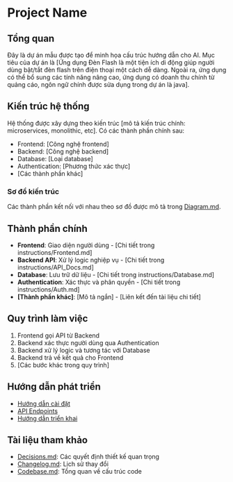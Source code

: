 # Project Name

## Tổng quan

Đây là dự án mẫu được tạo để minh họa cấu trúc hướng dẫn cho AI. Mục tiêu của dự án là [Ứng dụng Đèn Flash là một tiện ích di động giúp người dùng bật/tắt đèn flash trên điện thoại một cách dễ dàng. Ngoài ra, ứng dụng có thể bổ sung các tính năng nâng cao, ứng dụng có doanh thu chính từ quảng cáo, ngôn ngữ chính được sửa dụng trong dự án là java].

## Kiến trúc hệ thống

Hệ thống được xây dựng theo kiến trúc [mô tả kiến trúc chính: microservices, monolithic, etc]. Có các thành phần chính sau:

- Frontend: [Công nghệ frontend]
- Backend: [Công nghệ backend]
- Database: [Loại database]
- Authentication: [Phương thức xác thực]
- [Các thành phần khác]

### Sơ đồ kiến trúc

Các thành phần kết nối với nhau theo sơ đồ được mô tả trong [Diagram.md](Diagram.md).

## Thành phần chính

- **Frontend**: Giao diện người dùng - [Chi tiết trong instructions/Frontend.md]
- **Backend API**: Xử lý logic nghiệp vụ - [Chi tiết trong instructions/API_Docs.md]
- **Database**: Lưu trữ dữ liệu - [Chi tiết trong instructions/Database.md]
- **Authentication**: Xác thực và phân quyền - [Chi tiết trong instructions/Auth.md]
- **[Thành phần khác]**: [Mô tả ngắn] - [Liên kết đến tài liệu chi tiết]

## Quy trình làm việc

1. Frontend gọi API từ Backend
2. Backend xác thực người dùng qua Authentication
3. Backend xử lý logic và tương tác với Database
4. Backend trả về kết quả cho Frontend
5. [Các bước khác trong quy trình]

## Hướng dẫn phát triển

- [Hướng dẫn cài đặt](Instruction.md)
- [API Endpoints](instructions/API_Docs.md)
- [Hướng dẫn triển khai](instructions/Deployment.md)

## Tài liệu tham khảo

- [Decisions.md](Decisions.md): Các quyết định thiết kế quan trọng
- [Changelog.md](Changelog.md): Lịch sử thay đổi
- [Codebase.md](Codebase.md): Tổng quan về cấu trúc code

